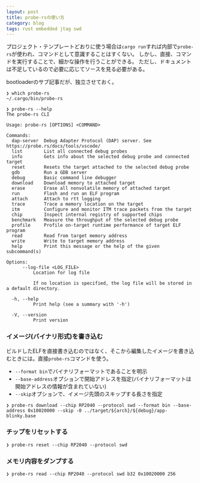 ```yaml
---
layout: post
title: probe-rsの使い方
category: blog
tags: rust embedded jtag swd
---
```


プロジェクト・テンプレートどおりに使う場合は`cargo run`すれば内部で`probe-rs`が使われ、コマンドとして意識することはすくない。
しかし、直接、コマンドを実行することで、細かな操作を行うことができる。
ただし、ドキュメントは不足しているので必要に応じてソースを見る必要がある。

bootloaderのサブ記事だが、独立させておく。

```
❯ which probe-rs 
~/.cargo/bin/probe-rs

❯ probe-rs --help                            
The probe-rs CLI

Usage: probe-rs [OPTIONS] <COMMAND>

Commands:
  dap-server  Debug Adapter Protocol (DAP) server. See https://probe.rs/docs/tools/vscode/
  list        List all connected debug probes
  info        Gets info about the selected debug probe and connected target
  reset       Resets the target attached to the selected debug probe
  gdb         Run a GDB server
  debug       Basic command line debugger
  download    Download memory to attached target
  erase       Erase all nonvolatile memory of attached target
  run         Flash and run an ELF program
  attach      Attach to rtt logging
  trace       Trace a memory location on the target
  itm         Configure and monitor ITM trace packets from the target
  chip        Inspect internal registry of supported chips
  benchmark   Measure the throughput of the selected debug probe
  profile     Profile on-target runtime performance of target ELF program
  read        Read from target memory address
  write       Write to target memory address
  help        Print this message or the help of the given subcommand(s)

Options:
      --log-file <LOG_FILE>
          Location for log file
          
          If no location is specified, the log file will be stored in a default directory.

  -h, --help
          Print help (see a summary with '-h')

  -V, --version
          Print version
```

### イメージ(バイナリ形式)を書き込む

ビルドしたELFを直接書き込むのではなく、そこから編集したイメージを書き込むときには。直接`probe-rs`コマンドを使う。 

* `--format bin`でバイナリフォーマットであることを明示
* `--base-address`オプションで開始アドレスを指定(バイナリフォーマットは開始アドレスの情報が含まれていない)
* `--skip`オプションで、イメージ先頭のスキップする長さを指定

```
❯ probe-rs download --chip RP2040 --protocol swd --format bin --base-address 0x10020000 --skip -0 ../target/${arch}/${debug}/app-blinky.base
```

### チップをリセットする

```
❯ probe-rs reset --chip RP2040 --protocol swd
```

### メモリ内容をダンプする

```
❯ probe-rs read --chip RP2040 --protocol swd b32 0x10020000 256
```
